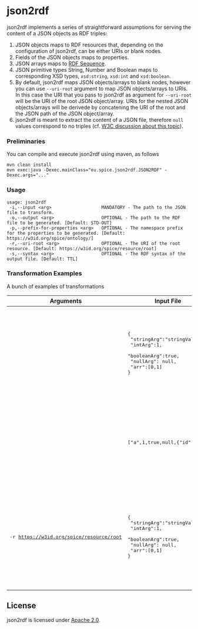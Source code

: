 # json2rdf

json2rdf implements a series of straightforward assumptions for serving the content of a JSON objects as RDF triples:

1. JSON objects maps to RDF resources that, depending on the configuration of json2rdf, can be either URIs or blank nodes.
2. Fields of the JSON objects maps to properties.
3. JSON arrays maps to [RDF Sequence](https://www.w3.org/TR/rdf-schema/#ch_seq).
4. JSON primitive types String, Number and Boolean maps to corresponding XSD types, ``xsd:string``, ``xsd:int`` and ``xsd:boolean``.
5. By default, json2rdf maps JSON objects/arrays to blank nodes, however you can use ``--uri-root`` argument to map JSON objects/arrays to URIs. In this case the URI that you pass to json2rdf as argument for ``--uri-root`` will be the URI of the root JSON object/array. URIs for the nested JSON objects/arrays will be derivede by concatening the URI of the root and the JSON path of the JSON object/array.
6. json2rdf is meant to extract the content of a JSON file, therefore ``null`` values correspond to no triples (cf. [W3C discussion about this topic](https://lists.w3.org/Archives/Public/public-lod/2013Jun/0007.html)).

### Preliminaries

You can compile and execute json2rdf using maven, as follows

```
mvn clean install 
mvn exec:java -Dexec.mainClass="eu.spice.json2rdf.JSON2RDF" -Dexec.args="..."
```

### Usage

```
usage: json2rdf
 -i,--input <arg>                   MANDATORY - The path to the JSON file to transform.
 -o,--output <arg>                  OPTIONAL - The path to the RDF file to be generated. [Default: STD-OUT]
 -p,--prefix-for-properties <arg>   OPTIONAL - The namespace prefix for the properties to be generated. [Default: https://w3id.org/spice/ontology/]
 -r,--uri-root <arg>                OPTIONAL - The URI of the root resource. [Default: https://w3id.org/spice/resource/root]
 -s,--syntax <arg>                  OPTIONAL - The RDF syntax of the output file. [Default: TTL]
```

### Transformation Examples

A bunch of examples of transformations 

|Arguments|Input File|Output|
|---|---|---|
|   |<pre>{<br>  "stringArg":"stringValue",<br>  "intArg":1,<br>  "booleanArg":true,<br>  "nullArg": null,<br>  "arr":[0,1]<br>}</pre>| <pre>@prefix ex:    &lt;https://w3id.org/spice/ontology/&gt; .<br><br>[ a              rdfs:Resource ;<br>  ex:arr         [ a       rdf:Seq ;<br>                   rdf:_0  "0"^^xsd:int ;<br>                   rdf:_1  "1"^^xsd:int<br>                 ] ;<br>  ex:booleanArg  true ;<br>  ex:intArg      "1"^^xsd:int ;<br>  ex:stringArg   "stringValue"<br>] .</pre> |
|   | <pre>["a",1,true,null,{"id":"a"}]</pre>  | <pre>@prefix ex:    &lt;https://w3id.org/spice/ontology/&gt; .<br><br>[ a       rdf:Seq ;<br>  rdf:_0  "a" ;<br>  rdf:_1  "1"^^xsd:int ;<br>  rdf:_2  true ;<br>  rdf:_4  [ a       rdfs:Resource ;<br>            ex:id   "a"<br>          ]<br>] .</pre>  |
|<pre>-r https://w3id.org/spice/resource/root</pre>|<pre>{<br>  "stringArg":"stringValue",<br>  "intArg":1,<br>  "booleanArg":true,<br>  "nullArg": null,<br>  "arr":[0,1]<br>}</pre>| <pre>@prefix ex:    &lt;https://w3id.org/spice/ontology/&gt; .<br><br>&lt;https://w3id.org/spice/resource/root&gt;<br>        a              rdfs:Resource ;<br>        ex:arr         &lt;https://w3id.org/spice/resource/root/arr&gt; ;<br>        ex:booleanArg  true ;<br>        ex:intArg      "1"^^xsd:int ;<br>        ex:stringArg   "stringValue" .<br><br>&lt;https://w3id.org/spice/resource/root/arr&gt;<br>        a       rdf:Seq ;<br>        rdf:_0  "0"^^xsd:int ;<br>        rdf:_1  "1"^^xsd:int .</pre> |

## License

json2rdf is licensed under [Apache 2.0](License).


